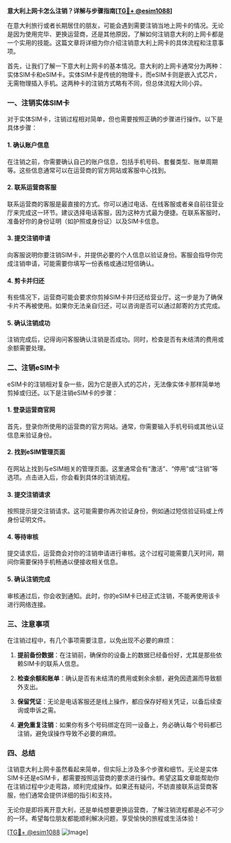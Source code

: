 **意大利上网卡怎么注销？详解与步骤指南[[TG💪+ @esim1088](https://t.me/s/esim1088)]**

在意大利旅行或者长期居住的朋友，可能会遇到需要注销当地上网卡的情况。无论是因为使用完毕、更换运营商，还是其他原因，了解如何注销意大利的上网卡都是一个实用的技能。这篇文章将详细为你介绍注销意大利上网卡的具体流程和注意事项。

首先，让我们了解一下意大利上网卡的基本情况。意大利的上网卡通常分为两种：实体SIM卡和eSIM卡。实体SIM卡是传统的物理卡，而eSIM卡则是嵌入式芯片，无需物理插入手机。这两种卡的注销方式略有不同，但总体流程大同小异。

### **一、注销实体SIM卡**

对于实体SIM卡，注销过程相对简单，但也需要按照正确的步骤进行操作。以下是具体步骤：

#### **1. 确认账户信息**
在注销之前，你需要确认自己的账户信息，包括手机号码、套餐类型、账单周期等。这些信息通常可以在运营商的官方网站或客服中心找到。

#### **2. 联系运营商客服**
联系运营商的客服是最直接的方式。你可以通过电话、在线客服或者亲自前往营业厅来完成这一环节。建议选择电话客服，因为这种方式最为便捷。在联系客服时，准备好你的身份证明（如护照或身份证）以及SIM卡信息。

#### **3. 提交注销申请**
向客服说明你要注销SIM卡，并提供必要的个人信息以验证身份。客服会指导你完成注销申请，可能需要你填写一份表格或通过短信确认。

#### **4. 剪卡并归还**
有些情况下，运营商可能会要求你剪掉SIM卡并归还给营业厅。这一步是为了确保卡片不再被使用。如果你无法亲自归还，可以咨询是否可以通过邮寄的方式完成。

#### **5. 确认注销成功**
注销完成后，记得询问客服确认注销是否成功。同时，检查是否有未结清的费用或余额需要处理。

### **二、注销eSIM卡**

eSIM卡的注销相对复杂一些，因为它是嵌入式的芯片，无法像实体卡那样简单地剪掉或归还。以下是注销eSIM卡的步骤：

#### **1. 登录运营商官网**
首先，登录你所使用的运营商的官方网站。通常，你需要输入手机号码或其他认证信息来验证身份。

#### **2. 找到eSIM管理页面**
在网站上找到与eSIM相关的管理页面。这里通常会有“激活”、“停用”或“注销”等选项。点击进入后，你会看到具体的注销流程。

#### **3. 提交注销请求**
按照提示提交注销请求。这可能需要你再次验证身份，例如通过短信验证码或上传身份证明文件。

#### **4. 等待审核**
提交请求后，运营商会对你的注销申请进行审核。这个过程可能需要几天时间，期间你需要保持手机畅通以便接收相关信息。

#### **5. 确认注销完成**
审核通过后，你会收到通知。此时，你的eSIM卡已经正式注销，不能再使用该卡进行网络连接。

### **三、注意事项**

在注销过程中，有几个事项需要注意，以免出现不必要的麻烦：

1. **提前备份数据**：在注销前，确保你的设备上的数据已经备份好，尤其是那些依赖SIM卡的联系人信息。
   
2. **检查余额和账单**：确认是否有未结清的费用或剩余余额，避免因遗漏而导致额外支出。

3. **保留凭证**：无论是电话客服还是线上操作，都应保存好相关凭证，以备后续查询或申诉之需。

4. **避免重复注销**：如果你有多个号码绑定在同一设备上，务必确认每个号码都已注销，避免误操作导致不必要的麻烦。

### **四、总结**

注销意大利上网卡虽然看起来简单，但实际上涉及多个步骤和细节。无论是实体SIM卡还是eSIM卡，都需要按照运营商的要求进行操作。希望这篇文章能帮助你在注销过程中少走弯路，顺利完成操作。如果还有疑问，不妨直接联系运营商客服，他们通常会提供详细的指引和支持。

无论你是即将离开意大利，还是单纯想要更换运营商，了解注销流程都是必不可少的一环。希望每位朋友都能顺利解决问题，享受愉快的旅程或生活体验！

[[TG💪+ @esim1088](https://t.me/s/esim1088) ![Image](https://i.postimg.cc/4NQfJmqS/Snipaste-2025-05-13-00-14-12.png)]